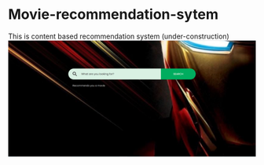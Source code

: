 # Movie-recommendation-sytem
This is content based recommendation system (under-construction)
![website image](https://github.com/abhishekvardhan/movie-recommendation-sytem/blob/main/Capture.PNG?raw=true)

